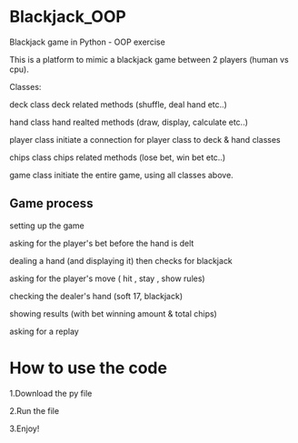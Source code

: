 # Blackjack_OOP

Blackjack game in Python - OOP exercise 

This is a platform to mimic a blackjack game between 2 players (human vs cpu).


Classes: 

deck class 
deck related methods (shuffle, deal hand etc..)


hand class 
hand realted methods (draw, display, calculate etc..)


player class 
initiate a connection for player class to deck & hand classes


chips class 
chips related methods (lose bet, win bet etc..)


game class 
initiate the entire game, using all classes above.






## Game process

setting up the game

asking for the player's bet before the hand is delt

dealing a hand (and displaying it) then checks for blackjack

asking for the player's move ( hit , stay , show rules)

checking the dealer's hand (soft 17, blackjack)

showing results (with bet winning amount & total chips)

asking for a replay


# How to use the code

1.Download the py file

2.Run the file

3.Enjoy!
